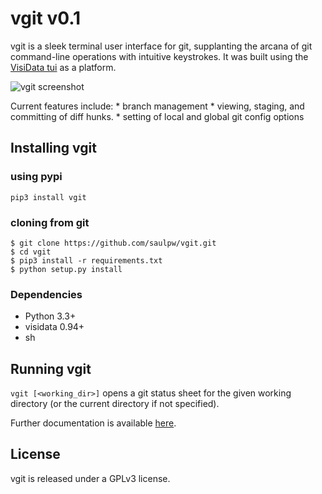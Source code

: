 # vgit v0.1

vgit is a sleek terminal user interface for git, supplanting the arcana of git command-line operations with intuitive keystrokes. It was built using the [VisiData tui](https://github.com/saulpw/visidata/blob/stable/visidata/vd.py) as a platform.

![vgit screenshot]()

Current features include:
    * branch management
    * viewing, staging, and committing of diff hunks.
    * setting of local and global git config options


## Installing vgit

### using pypi

```
pip3 install vgit
```

### cloning from git

```
$ git clone https://github.com/saulpw/vgit.git
$ cd vgit
$ pip3 install -r requirements.txt
$ python setup.py install
```

### Dependencies

- Python 3.3+
- visidata 0.94+
- sh

## Running vgit

`vgit [<working_dir>]` opens a git status sheet for the given working directory (or the current directory if not specified).

Further documentation is available [here]().

## License

vgit is released under a GPLv3 license.

